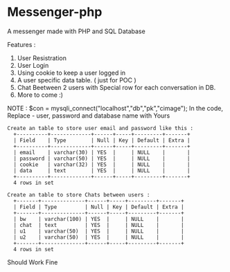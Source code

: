 # Messenger-php
A messenger made with PHP and SQL Database

Features :
1. User Resistration
2. User Login
3. Using cookie to keep a user logged in
4. A user specific data table. ( just for POC )
5. Chat Beetween 2 users with Special row for each conversation in DB.
6. More to come :)

NOTE :
    $con = mysqli_connect("localhost","db","pk","cimage");
      In the code, Replace - user, password and database name with Yours

    Create an table to store user email and password like this :
      +----------+-------------+------+-----+---------+-------+
      | Field    | Type        | Null | Key | Default | Extra |
      +----------+-------------+------+-----+---------+-------+
      | email    | varchar(30) | YES  |     | NULL    |       |
      | password | varchar(50) | YES  |     | NULL    |       |
      | cookie   | varchar(32) | YES  |     | NULL    |       |
      | data     | text        | YES  |     | NULL    |       |
      +----------+-------------+------+-----+---------+-------+
      4 rows in set

    Create an table to store Chats between users :
      +-------+--------------+------+-----+---------+-------+
      | Field | Type         | Null | Key | Default | Extra |
      +-------+--------------+------+-----+---------+-------+
      | bw    | varchar(100) | YES  |     | NULL    |       |
      | chat  | text         | YES  |     | NULL    |       |
      | u1    | varchar(50)  | YES  |     | NULL    |       |
      | u2    | varchar(50)  | YES  |     | NULL    |       |
      +-------+--------------+------+-----+---------+-------+
      4 rows in set
Should Work Fine
    


    
